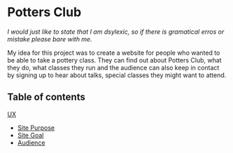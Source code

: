 # Potters Club

*I would just like to state that I am dsylexic, so if there is gramatical erros or mistake please bare with me.*

My idea for this project was to create a website for people who wanted to be able to take a pottery class. They can find out about Potters Club, what they do, what classes they run and the audience can also keep in contact by signing up to hear about talks, special classes they might want to attend.

## Table of contents 
[UX]()
+ [Site Purpose](#site-purpose)
+ [Site Goal](#site-goal)
+ [Audience](#audience)

